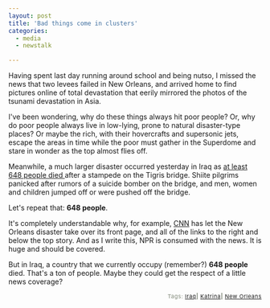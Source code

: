 ```yaml
---
layout: post
title: 'Bad things come in clusters'
categories:
  - media
  - newstalk

---
```


Having spent last day running around school and being nutso, I missed the news that two levees failed in New Orleans, and arrived home to find pictures online of total devastation that eerily mirrored the photos of the tsunami devastation in Asia.  

I've been wondering, why do these things always hit poor people?  Or, why do poor people always live in low-lying, prone to natural disaster-type places?  Or maybe the rich, with their hovercrafts and supersonic jets, escape the areas in time while the poor must gather in the Superdome and stare in wonder as the top almost flies off. 

Meanwhile, a much larger disaster occurred yesterday in Iraq as <a href="http://www.cnn.com/2005/WORLD/meast/08/31/iraq.main/index.html">at least 648 people died </a> after a stampede on the Tigris bridge.  Shiite pilgrims panicked after rumors of a suicide bomber on the bridge, and men, women and children jumped off or were pushed off the bridge.  

Let's repeat that: <strong>648 people</strong>.  

It's completely understandable why, for example, <a href="http://www.cnn.com%20">CNN</a> has let the New Orleans disaster take over its front page, and all of the links to the right and below the top story.  And as I write this, NPR is consumed with the news.  It is huge and should be covered.  

But in Iraq, a country that we currently occupy (remember?) <strong>648 people</strong> died.  That's a ton of people.  Maybe they could get the respect of a little news coverage? 




<!-- technorati tags start --><p style="text-align:right;font-size:11px;letter-spacing:.05em;color:#808979;">Tags: <a href="http://www.technorati.com/tag/Iraq" rel="tag">Iraq</a><strong>|</strong> <a href="http://www.technorati.com/tag/Katrina" rel="tag">Katrina</a><strong>|</strong> <a href="http://www.technorati.com/tag/New Orleans" rel="tag">New Orleans</a></p><!-- technorati tags end -->

